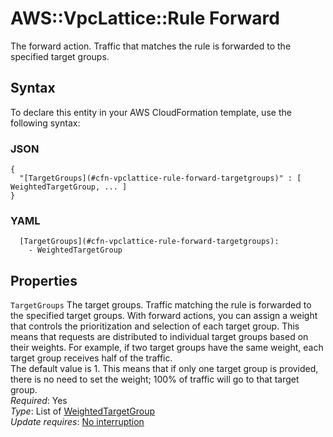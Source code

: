 # AWS::VpcLattice::Rule Forward<a name="aws-properties-vpclattice-rule-forward"></a>

The forward action\. Traffic that matches the rule is forwarded to the specified target groups\.

## Syntax<a name="aws-properties-vpclattice-rule-forward-syntax"></a>

To declare this entity in your AWS CloudFormation template, use the following syntax:

### JSON<a name="aws-properties-vpclattice-rule-forward-syntax.json"></a>

```
{
  "[TargetGroups](#cfn-vpclattice-rule-forward-targetgroups)" : [ WeightedTargetGroup, ... ]
}
```

### YAML<a name="aws-properties-vpclattice-rule-forward-syntax.yaml"></a>

```
  [TargetGroups](#cfn-vpclattice-rule-forward-targetgroups):
    - WeightedTargetGroup
```

## Properties<a name="aws-properties-vpclattice-rule-forward-properties"></a>

`TargetGroups` <a name="cfn-vpclattice-rule-forward-targetgroups"></a>
The target groups\. Traffic matching the rule is forwarded to the specified target groups\. With forward actions, you can assign a weight that controls the prioritization and selection of each target group\. This means that requests are distributed to individual target groups based on their weights\. For example, if two target groups have the same weight, each target group receives half of the traffic\.  
The default value is 1\. This means that if only one target group is provided, there is no need to set the weight; 100% of traffic will go to that target group\.  
_Required_: Yes  
_Type_: List of [WeightedTargetGroup](aws-properties-vpclattice-rule-weightedtargetgroup.md)  
_Update requires_: [No interruption](https://docs.aws.amazon.com/AWSCloudFormation/latest/UserGuide/using-cfn-updating-stacks-update-behaviors.html#update-no-interrupt)
